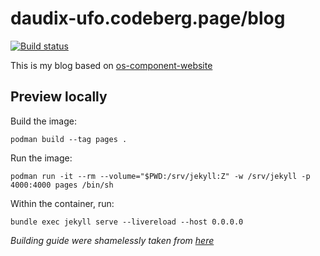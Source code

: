 # daudix-ufo.codeberg.page/blog

[![Build status](https://ci.codeberg.org/api/badges/12428/status.svg)](https://ci.codeberg.org/repos/12428)

This is my blog based on [os-component-website](https://github.com/jimmac/os-component-website)

## Preview locally

Build the image:

```shell
podman build --tag pages .
```

Run the image:

```shell
podman run -it --rm --volume="$PWD:/srv/jekyll:Z" -w /srv/jekyll -p 4000:4000 pages /bin/sh
```

Within the container, run:

```shell
bundle exec jekyll serve --livereload --host 0.0.0.0
```

_Building guide were shamelessly taken from [here](https://talk.jekyllrb.com/t/local-testing-of-existing-github-jekyll-site/7459/4)_
